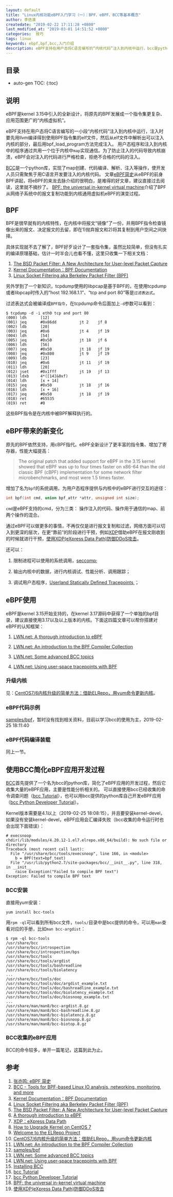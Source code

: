 ```yaml
---
layout: default
title: "Linux内核功能eBPF入门学习（一）：BPF、eBPF、BCC等基本概念"
author: 李佶澳
createdate: "2019-02-22 17:11:28 +0800"
last_modified_at: "2019-03-01 14:51:52 +0800"
categories:  技巧
tags: linux
keywords: ebpf,bpf,bcc,入门介绍
description: eBPF支持在用户态将C语言编写的“内核代码”注入到内核中运行，bcc是python库封装了C代码的注入操作
---
```


## 目录
* auto-gen TOC:
{:toc}

## 说明

eBPF是kernel 3.15中引入的全新设计，将原先的BPF发展成一个指令集更复杂、应用范围更广的“内核虚拟机”。

eBPF支持在用户态将C语言编写的一小段“内核代码”注入到内核中运行，注入时要先用llvm编译得到使用BPF指令集的elf文件，然后从elf文件中解析出可以注入内核的部分，最后用bpf_load_program方法完成注入。
用户态程序和注入到内核中的程序通过共用一个位于内核中`map`实现通信。为了防止注入的代码导致内核崩溃，eBPF会对注入的代码进行严格检查，拒绝不合格的代码的注入。

[BCC][2]是一个python库，实现了map创建、代码编译、解析、注入等操作，使开发人员只需聚焦于用C语言开发要注入的内核代码。
文章[eBPF简史][1]从eBPF的前身BPF讲起，将eBPF的来龙去脉介绍的很明白，是难得的好文章，建议直接过去阅读，这里就不摘抄了。
[BPF: the universal in-kernel virtual machine][18]介绍了BPF从网络子系统中的报文复制功能到内核通用虚拟机eBPF的演变过程。

## BPF

BPF是很早就有的内核特性，在内核中将报文“镜像”了一份，并用BPF指令检查镜像出来的报文、决定报文的去留，即在1)抛弃报文和2)将其复制到用户空间之间抉择。

具体实现就不去了解了，BPF好歹设计了一套指令集，虽然比较简单，但没有扎实的编译原理基础，估计一时半会儿也看不懂，这里只收集一下相关文档： 

1. [The BSD Packet Filter: A New Architecture for User-level Packet Capture][5]
2. [Kernel Documentation：BPF Documentation][3]
3. [Linux Socket Filtering aka Berkeley Packet Filter (BPF)][4]

另外学到了一个新知识，tcpdump使用的libpcap是基于BPF的，在使用tcpdump或者libpcap时传入的“host 192.168.1.1”、“tcp and port 80”等是`过滤表达式`。

过滤表达式会被编译成`BPF指令`，在tcpdump命令后面加上`-d`参数可以看到：

```
$ tcpdump -d -i eth0 tcp and port 80
(000) ldh      [12]
(001) jeq      #0x86dd          jt 2	jf 8
(002) ldb      [20]
(003) jeq      #0x6             jt 4	jf 19
(004) ldh      [54]
(005) jeq      #0x50            jt 18	jf 6
(006) ldh      [56]
(007) jeq      #0x50            jt 18	jf 19
(008) jeq      #0x800           jt 9	jf 19
(009) ldb      [23]
(010) jeq      #0x6             jt 11	jf 19
(011) ldh      [20]
(012) jset     #0x1fff          jt 19	jf 13
(013) ldxb     4*([14]&0xf)
(014) ldh      [x + 14]
(015) jeq      #0x50            jt 18	jf 16
(016) ldh      [x + 16]
(017) jeq      #0x50            jt 18	jf 19
(018) ret      #65535
(019) ret      #0
```

这些BPF指令是在内核中被BPF解释执行的。

## eBPF带来的新变化

原先的BPF依然支持，用cBPF指代。eBPF全新设计了更丰富的指令集、增加了寄存器，性能大幅提高：

>The original patch that added support for eBPF in the 3.15 kernel showed that eBPF was up to four times faster on x86-64 than the old classic BPF (cBPF) implementation for some network filter microbenchmarks, and most were 1.5 times faster.


增加了名为`bpf`的系统调用，为用户态程序提供与内核中的eBPF进行交互的途径：

```c
int bpf(int cmd, union bpf_attr *attr, unsigned int size);
```

`cmd`是eBPF支持的cmd，分为三类： 操作注入的代码、操作用于通信的map、前两个操作的混合。

通过eBPF可以做更多的事情，不再仅仅是进行报文复制和过滤，网络方面可以切入到更深的层次，在更“靠前”的阶段进行干预，例如[XDP][7]借助eBPF在报文刚收到的时候就进行干预，[使用XDP(eXpress Data Path)防御DDoS攻击][19]。

还可以：

1. 限制进程可以使用的系统调用，[seccomp](https://lwn.net/Articles/656307/);

2. 输出内核中的数据，进行内核调试、性能分析、调用跟踪；

3. 调试用户态程序，[Userland Statically Defined Tracepoints ](https://www.memsql.com/blog/bpf-linux-performance/)；

## eBPF使用

eBPF是kernel 3.15开始支持的，在kernel 3.17源码中获得了一个单独的bpf目录，建议直接使用3.17以及以上版本的内核。下面这四篇文章可以帮你搭建对eBPF的认知框架：

1. [LWN.net: A thorough introduction to eBPF][6]

2. [LWN.net: An introduction to the BPF Compiler Collection][11]

3. [LWN.net: Some advanced BCC topics][13]

4. [LWN.net: Using user-space tracepoints with BPF][14]

### 升级内核

见：[CentOS7/6内核升级的简单方法：借助ELRepo，用yum命令更新内核][10]。

### eBPF代码示例

[samples/bpf][12]，暂时没有找到相关资料，目前以学习bcc的使用为主，2019-02-25 18:11:40

### eBPF代码编译装载

同上一节。

## 使用BCC简化eBPF应用开发过程

[BCC][2]首先提供了一个名为bcc的python库，简化了eBPF应用的开发过程，然后它收集大量的eBPF应用，主要是性能分析相关的。
可以直接使用bcc已经收集的命令调查问题（[bcc Tutorial][16]），也可以用bcc提供的python库自己开发eBPF应用（[bcc Python Developer Tutorial][17]）。

Kernel版本需要是4.1以上（2019-02-25 18:08:15），并且要安装kernel-devel，如果没有安装kernel-devel，eBPF应用会汇编译失败（bcc收集的命令运行时也会出现下面错误）：

```
# execsnoop
chdir(/lib/modules/4.20.12-1.el7.elrepo.x86_64/build): No such file or directory
Traceback (most recent call last):
  File "/usr/share/bcc/tools/execsnoop", line 166, in <module>
    b = BPF(text=bpf_text)
  File "/usr/lib/python2.7/site-packages/bcc/__init__.py", line 318, in __init__
    raise Exception("Failed to compile BPF text")
Exception: Failed to compile BPF text
```

### BCC安装

直接用yum安装：

```
yum install bcc-tools
```

用`rpm -ql`可以看到所有bcc文件，`tools/`目录中是bcc提供的命令，可以用`man`查看对应的手册，比如`man bcc-argdist`：

```
$ rpm -ql bcc-tools
/usr/share/bcc
/usr/share/bcc/introspection
/usr/share/bcc/introspection/bps
/usr/share/bcc/tools
/usr/share/bcc/tools/argdist
/usr/share/bcc/tools/bashreadline
/usr/share/bcc/tools/biolatency
...
/usr/share/bcc/tools/doc
/usr/share/bcc/tools/doc/argdist_example.txt
/usr/share/bcc/tools/doc/bashreadline_example.txt
/usr/share/bcc/tools/doc/biolatency_example.txt
/usr/share/bcc/tools/doc/biosnoop_example.txt
...
/usr/share/man/man8/bcc-argdist.8.gz
/usr/share/man/man8/bcc-bashreadline.8.gz
/usr/share/man/man8/bcc-biolatency.8.gz
/usr/share/man/man8/bcc-biosnoop.8.gz
/usr/share/man/man8/bcc-biotop.8.gz
```

### BCC收集的eBPF应用

BCC的命令较多，单开一篇笔记，这篇到此为止。

## 参考

1. [张亦鸣: eBPF 简史][1]
2. [BCC - Tools for BPF-based Linux IO analysis, networking, monitoring, and more ][2]
3. [Kernel Documentation：BPF Documentation][3]
4. [Linux Socket Filtering aka Berkeley Packet Filter (BPF)][4]
5. [The BSD Packet Filter: A New Architecture for User-level Packet Capture][5]
6. [A thorough introduction to eBPF][6]
7. [XDP：eXpress Data Path][7]
8. [How to Upgrade Kernel on CentOS 7][8]
9. [Welcome to the ELRepo Project][9]
10. [CentOS7/6内核升级的简单方法：借助ELRepo，用yum命令更新内核][10]
11. [LWN.net: An introduction to the BPF Compiler Collection][11]
12. [samples/bpf][12]
13. [LWN.net: Some advanced BCC topics][13]
14. [LWN.net: Using user-space tracepoints with BPF][14]
15. [Installing BCC][15]
16. [bcc Tutorial][16]
17. [bcc Python Developer Tutorial][17]
18. [BPF: the universal in-kernel virtual machine][18]
19. [使用XDP(eXpress Data Path)防御DDoS攻击][19]

[1]: https://www.ibm.com/developerworks/cn/linux/l-lo-eBPF-history/index.html "张亦鸣: eBPF 简史"
[2]: https://github.com/iovisor/bcc "BCC - Tools for BPF-based Linux IO analysis, networking, monitoring, and more "
[3]: https://www.kernel.org/doc/Documentation/bpf/ "Kernel Documentation：BPF Documentation"
[4]: https://www.kernel.org/doc/Documentation/networking/filter.txt "Linux Socket Filtering aka Berkeley Packet Filter (BPF)"
[5]: https://www.tcpdump.org/papers/bpf-usenix93.pdf "The BSD Packet Filter: A New Architecture for User-level Packet Capture"
[6]: https://lwn.net/Articles/740157/ "A thorough introduction to eBPF"
[7]: https://www.iovisor.org/technology/xdp "XDP：eXpress Data Path"
[8]: https://www.howtoforge.com/tutorial/how-to-upgrade-kernel-in-centos-7-server/ "How to Upgrade Kernel on CentOS 7"
[9]: http://elrepo.org/tiki/tiki-index.php "Welcome to the ELRepo Project"
[10]: https://www.lijiaocn.com/%E6%8A%80%E5%B7%A7/2019/02/25/centos-kernel-upgrade.html "CentOS7/6内核升级的简单方法：借助ELRepo，用yum命令更新内核"
[11]: https://lwn.net/Articles/742082/ "LWN.net: An introduction to the BPF Compiler Collection"
[12]: https://elixir.bootlin.com/linux/v4.14.2/source/samples/bpf "samples/bpf"
[13]: https://lwn.net/Articles/747640/ "LWN.net: Some advanced BCC topics"
[14]: https://lwn.net/Articles/753601/ "LWN.net: Using user-space tracepoints with BPF"
[15]: https://github.com/iovisor/bcc/blob/master/INSTALL.md "Installing BCC"
[16]: https://github.com/iovisor/bcc/blob/master/docs/tutorial.md "bcc Tutorial"
[17]: https://github.com/iovisor/bcc/blob/master/docs/tutorial_bcc_python_developer.md "bcc Python Developer Tutorial"
[18]: https://lwn.net/Articles/599755/ "BPF: the universal in-kernel virtual machine"
[19]: https://blog.csdn.net/dog250/article/details/77993218 "使用XDP(eXpress Data Path)防御DDoS攻击"
